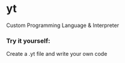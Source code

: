 # yt
Custom Programming Language & Interpreter

### Try it yourself:
Create a .yt file and write your own code
